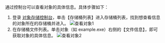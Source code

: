 通过控制台可以查看对象的具体信息。具体步骤如下：
1. 登录 [对象存储控制台](https://console.cloud.tencent.com/cos5)，单击【存储桶列表】进入存储桶列表，找到想查看信息的对象所在的存储桶并进入。
![查看对象1](//mc.qcloudimg.com/static/img/3b378105bc5a54f20fb16b75011aa161/image.png)
2. 在存储桶文件列表。单击对象（如 example.exe）右侧的【文件信息】，即可获取对象的具体信息。
![查看对象2](//mc.qcloudimg.com/static/img/30d6dcc4fa71f716a1e78ed79bca2a93/image.png)
